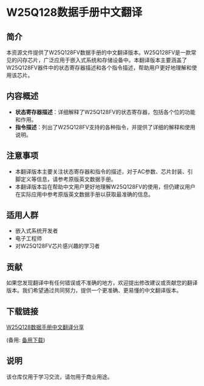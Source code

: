 # W25Q128数据手册中文翻译

## 简介

本资源文件提供了W25Q128FV数据手册的中文翻译版本。W25Q128FV是一款常见的闪存芯片，广泛应用于嵌入式系统和存储设备中。本翻译版本主要涵盖了W25Q128FV器件中的状态寄存器描述和各个指令描述，帮助用户更好地理解和使用该芯片。

## 内容概述

- **状态寄存器描述**：详细解释了W25Q128FV的状态寄存器，包括各个位的功能和作用。
- **指令描述**：列出了W25Q128FV支持的各种指令，并提供了详细的解释和使用说明。

## 注意事项

- 本翻译版本主要关注状态寄存器和指令的描述，对于AC参数、芯片封装、引脚定义等信息，请参考原版英文数据手册。
- 本翻译版本旨在帮助中文用户更好地理解W25Q128FV的使用，但仍建议用户在实际应用中参考原版英文数据手册以获取最准确的信息。

## 适用人群

- 嵌入式系统开发者
- 电子工程师
- 对W25Q128FV芯片感兴趣的学习者

## 贡献

如果您发现翻译中有任何错误或不准确的地方，欢迎提出修改建议或贡献您的翻译版本。我们希望通过共同努力，提供一个更准确、更易懂的中文翻译版本。

## 下载链接
[W25Q128数据手册中文翻译分享](https://pan.quark.cn/s/727d94a4be57) 

(备用: [备用下载](https://pan.baidu.com/s/17OqYObIp0V8u_ZVx5m-mNA?pwd=1234))

## 说明

该仓库仅用于学习交流，请勿用于商业用途。
